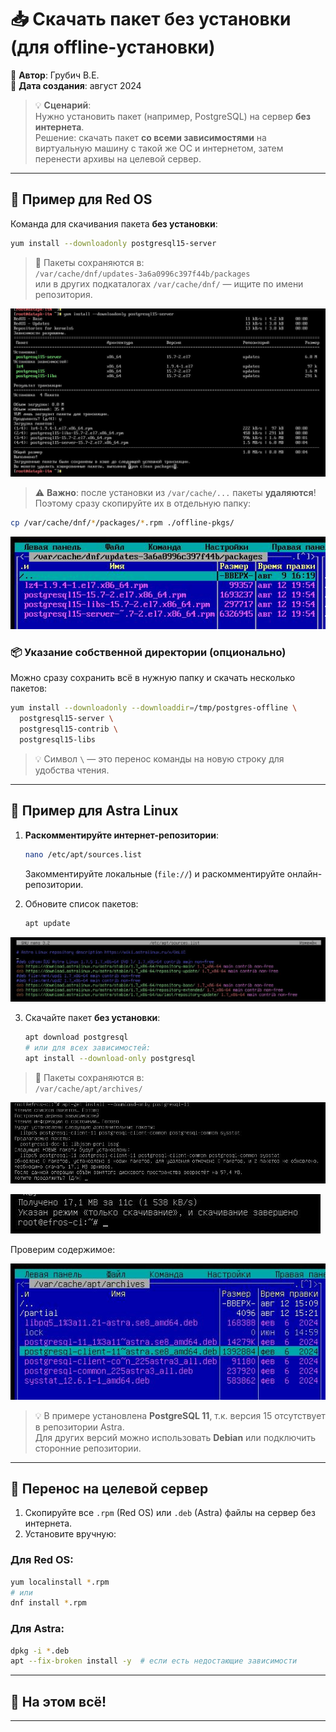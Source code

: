 # 📥 Скачать пакет без установки (для offline-установки)

📝 **Автор**: Грубич В.Е.  
📅 **Дата создания**: август 2024  

> 💡 **Сценарий**:  
> Нужно установить пакет (например, PostgreSQL) на сервер **без интернета**.  
> Решение: скачать пакет **со всеми зависимостями** на виртуальную машину с такой же ОС и интернетом, затем перенести архивы на целевой сервер.

---

## 🔧 Пример для Red OS

Команда для скачивания пакета **без установки**:

```bash
yum install --downloadonly postgresql15-server
```

> 📁 Пакеты сохраняются в:  
> `/var/cache/dnf/updates-3a6a0996c397f44b/packages`  
> или в других подкаталогах `/var/cache/dnf/` — ищите по имени репозитория.

![screen](https://raw.githubusercontent.com/kak2pan0-crypto/private/main/gis/images/9r7ypfv9ln.jpg)

> ⚠️ **Важно**: после установки из `/var/cache/...` пакеты **удаляются**!  
> Поэтому сразу скопируйте их в отдельную папку:

```bash
cp /var/cache/dnf/*/packages/*.rpm ./offline-pkgs/
```

![screen](https://raw.githubusercontent.com/kak2pan0-crypto/private/main/gis/images/ndhdrpil7c.jpg)

### 📦 Указание собственной директории (опционально)

Можно сразу сохранить всё в нужную папку и скачать несколько пакетов:

```bash
yum install --downloadonly --downloaddir=/tmp/postgres-offline \
  postgresql15-server \
  postgresql15-contrib \
  postgresql15-libs
```

> 💡 Символ `\` — это перенос команды на новую строку для удобства чтения.

---

## 🐧 Пример для Astra Linux

1. **Раскомментируйте интернет-репозитории**:
   ```bash
   nano /etc/apt/sources.list
   ```
   Закомментируйте локальные (`file://`) и раскомментируйте онлайн-репозитории.

2. Обновите список пакетов:
   ```bash
   apt update
   ```

![screen](https://raw.githubusercontent.com/kak2pan0-crypto/private/main/gis/images/7syatfaq8y.jpg)

3. Скачайте пакет **без установки**:
   ```bash
   apt download postgresql
   # или для всех зависимостей:
   apt install --download-only postgresql
   ```

> 📁 Пакеты сохраняются в:  
> `/var/cache/apt/archives/`

![screen](https://raw.githubusercontent.com/kak2pan0-crypto/private/main/gis/images/64g42ymjx9.jpg)

![screen](https://raw.githubusercontent.com/kak2pan0-crypto/private/main/gis/images/5tlp7fqit5.jpg)

Проверим содержимое:

![screen](https://raw.githubusercontent.com/kak2pan0-crypto/private/main/gis/images/ngucb05f93.jpg)

> 💡 В примере установлена **PostgreSQL 11**, т.к. версия 15 отсутствует в репозитории Astra.  
> Для других версий можно использовать **Debian** или подключить сторонние репозитории.

---

## 🚚 Перенос на целевой сервер

1. Скопируйте все `.rpm` (Red OS) или `.deb` (Astra) файлы на сервер без интернета.
2. Установите вручную:

### Для Red OS:
```bash
yum localinstall *.rpm
# или
dnf install *.rpm
```

### Для Astra:
```bash
dpkg -i *.deb
apt --fix-broken install -y  # если есть недостающие зависимости
```

---

## 🎉 На этом всё!

--- 
